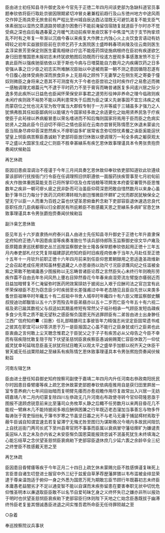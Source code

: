 <!-- { "loadSidebar": true } -->
臣由进士初任知县寻升御史及补今官先于正徳二年四月间该吏部为急缺科道官员事题奉钦依将臣行取赴京彼因限期紧切冲冒炎暑兼程前趋行及山东徳州地方中途风雨交作猝乏雨具旁无旅舍前有严程比至州城自辰达酉沾湿既无可避饥渴复不能支臣气体素弱加以湿热交蒸道路劳顿遂尔困惫行不能前淹留信宿随复就道臣于尔时亦不觉受病之深也自后每遇春夏之月暖气流动前疾举发痰饮客于中焦湿气流于支节拘挛烦乱不时有之年复一年渐以沉痼今春以来疾复大作脾土内蚀心火上炎饮食言语动有妨碍较之初年实益狼狈臣前在京师乞药于太医院医士盛晔韩春项尚陵及往云南则医生孟淳梁景芳至保定则医生霍鳯相继诊疗迄不能痊药饵徒施病根终在臣初有疾遂欲乞身归田思惟国恩未报初志未终犹欲勉图后効既而行役逺方歴观多事感激发愤不忘于衷此臣所以强疾驰驱依依以至于斯也今病与日増莫能自力数月之内疾痛饮药之日多安强从事之日少臣之初志实所难酬况臣始以中途被雨蒙一朝不测之患因循隠忍遂有今日腹心肢体受病弥深而旅食异乡上无慈母之顾怜下无妻孥之在侧生死之寄委于僮奴则微臣之身将来之患其不可测度有大于今者也臣尝验之往时疾作疗之易愈近而微一感触调理尤艰葢元气不逮于平时药力不至于膏肓而畴昔诸医复多间逺兴居之际少逸多劳此疾所以日益危也臣闻怀荣保安非事君之道劳形役神非养命之理今临政则疾未闲疗疾则政不裕势不能以两利患常失于后图为臣之谋义先谢事固不宜忘讳疾之戒而蒙窃位之忧也况夫官为牧守属当大郡假专制于一方并等威于三辅虽多才强力之人犹惧弗胜其任如臣鄙病何以能堪方今国家经多故之余适更化之始用贤养民急于疗疾使臣于此茍禄以养病躯冒患以荣名嗜进而不知后悔则国家将焉用于臣而臣之危病实妨贤人之路此臣今日迫切不得已之情也臣前在云南亦尝冒死陈情愿乞休退未蒙谕允臣当殒身尽瘁仰荅深恩然疾乆不瘳职益多旷居常省念弥切惊忧素餐之诛臣奚能逭伏望皇上悯臣病苦察臣愚诚勑下吏部将臣放归休致以便调理万一茍全多病之躯获观太平之盛以大国家生成之仁则臣不胜幸甚縁系有疾乞恩休致事理谨具本令男张贵抱赍奏闻伏候勑旨

再乞休疏

臣因旧患痰湿调治不痊谨于今年三月间具奏乞恩休致仰奉钦依吏部知道钦此钦遵续蒙该部转行抚按衙门行令臣在任调理照旧供职遵依一面服药扶疾管事至七月初旬前疾大作肢体重困莫能支吾已将所掌印信及仓库钱粮等项闗发本府委官署管外臣思惟数年之疾非一朝可瘳乆疲之民非卧而可治虽臣仰荷深恩罔敢自惜然数月以来身心虽勤于簿书日力每分于医药沉疴积滞转相为剧岂惟微臣怀鳏旷之忧而郡民犹觖保全之望无宁以臣一人而重为百姓之菑也伏望圣恩俯垂矜念勑下吏部容臣退休速选忠良代臣职任庶几臣病躯得以归全郡民有所庇赖臣不胜感戴天恩之至縁系多病旷官恳乞休致事理谨具本令男张爵抱赍奏闻伏候勑旨

副汴臬乞恩休致

臣见年五十六岁直隶扬州府泰兴县人由进士先任知县寻升御史于正徳七年升直隶保定府知府正徳八年因患痰湿等疾奏准致仕节该兵部侍郎陈玉监察御史徐文华卢雍及臣原籍直隶巡抚都御史丛兰巡按监察御史张士隆各保举题奉钦依起用正徳十三年五月内奉吏部札付文凭复除福建邵武府知府臣时旧疾痊疴依奉于当年九月赴任至正徳十五年十一月钦升前职正徳十六年四月前来到任臣仰思累朝録用之恩适逢圣政维新之会召起老成任用贤知虽林壑退藏之人亦思奋扬以効尺寸况臣谬膺风纪之任滥被金紫之荣敢不勉竭庸愚少图报称以无忘畴昔诸臣论荐之言然臣矢心未终行年则晩形劳疾作葢不自由去年冬间风热上壅右目猝然昏花今年春来痰湿旁流左臂旋亦痿弱近而目益加暗臂复不仁淹留弥时医药罔效案牍妨于披阅出入艰于应酬司法之官岂宜有此怀荣保禄臣不忍为窃念臣少时疾弱至长差强甫过中年老态随见且臣自先世以来类多蚤世臣祖琳卒时年纔五十有二叔祖中书舍人城卒时年纔四十有六臣父赠监察御史黼叔授迪功郎黻皆以五十六岁而殁去年臣弟翡亦以五十二岁而亡臣今年五十有六视二祖及弟已踰其数视父与叔适如其期虽修短有常然父子祖孙相承一气顾臣发短齿疎疾多食少先零之质不能无望秋之感臣惭负国恩无所逃罪顾臣有二弟皆由进士出身翀任江西广信府知府■〈羽惠〉任礼部精膳司主事彼皆年力精强志尚坚定臣固常遗书戒之彼其在职宜可以仰答洪恩于万一是臣报国之心虽不能行之臣身犹或行之臣弟也此臣衷曲之言何敢上尘天聴念惟君之于臣犹父之于子子有疾苦必从父母告之今臣不幸而有宿疾隠忧敢复隠于陛下伏望圣慈悯臣衰疾察臣愚诚俯赐寛仁容臣休致万一仰仗威灵犹幸茍延喘息臣虽无状犹将拭目瞻天以观太平之盛举手加额以祝齐天之休臣干冒天威无任战栗陨越之至縁系有疾陈情乞恩休致事理谨具本令男张熈抱赍奏闻伏候勑旨

河南左辖乞休

臣由进士歴任知县御史知府按察司副使于嘉靖二年四月内升任河南右叅政南阳抚民尔时因患目昏臂痿等疾上疏乞恩休致蒙吏部题奉钦依病痊推用自是获归田里屛居一室专意养痾六七年间目始暗而复明臂先痿而亦愈视瞻作用尽复故常出入兴居一无妨碍嘉靖八年二月内叨蒙复除四川左叅政无几升河南右布政使寻转今官仰荷隆恩亟于图报不遑顾虑锐意前来比至藩司众务攸萃乆静之后輙不任劳数月以来两目昏花几不能视一臂麻木几不能持披阅多艰应酬俱困兼之行年既迈老态寖加当事善忘与物多忤每诪张于胥吏恒纷糺于簿书岁寒之节虽坚日暮之光不与老马无庸于捕鼠樗材焉取于蔽牛臣诚自知谓宜速去若复留滞宁无悔尤咎至图归为谋斯晩况今境内多故民间阻饥上自抚巡衙门两司长贰下至州县卑官罔不事事而臣属以衰病冒守藩垣瘝旷为嫌谴责奚逭纵人言之未及亦内省之未安臣惭负国恩莫能报效忠诚不泯虽死犹生未终填海之心能忘结草之念伏望圣慈悯臣衰病勑下吏部容臣退休庶几少延六袠之余龄卒全三纪之终誉臣不胜感戴天恩之至

再乞休疏

臣因患目昏臂痿等疾于今年正月二十四日上疏乞休未蒙赐允臣不胜感惧谨复昧死上言臣昔自诸生叨登进士服官中外三纪于兹爰自草茅荐歴藩屏猥以韦布滥被金绯显荣逮于尊亲温饱适于俯仰一身之外悉为国恩万死为期敢忘臣节顾行年既暮初志未终臣本庸愚老益闇劣才不足以通变智不能以自谋而末疾弥留患在要害奉职无状中切忧危仰惟圣明本以亷退取臣臣敢不以名节自爱茍昧乞身之义终怀失已之嫌亦非所以报効于明时也伏望圣慈悯臣衰疾勑下吏部容臣归休则陛下天地之仁始念臣愚既拔于幽滞终怜臣老复鉴其悃诚愚臣进退之间实惟吾君所命臣无任待罪陨越之至

○杂着

奉巡按察院议兵事状

